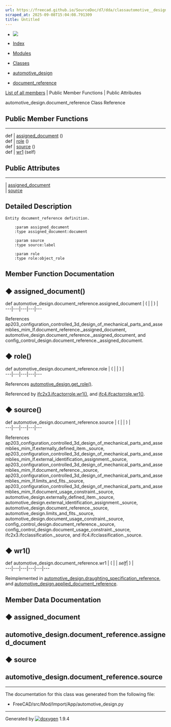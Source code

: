 ```yaml
---
url: https://freecad.github.io/SourceDoc/d7/dda/classautomotive__design_1_1document__reference.html
scraped_at: 2025-09-08T15:04:08.791309
title: Untitled
---
```


  * [ ![](https://www.freecad.org/svg/logo-freecad.svg) ](https://freecadweb.org "FreeCAD")
  * [Index](../../index.html "Index")
  * [Modules](../../modules.html "Modules list")
  * [Classes](../../annotated.html "Annotated list")

  * [automotive_design](../../d4/ddf/namespaceautomotive__design.html)
  * [document_reference](../../d7/dda/classautomotive__design_1_1document__reference.html)

[List of all members](../../d4/d57/classautomotive__design_1_1document__reference-members.html) | Public Member Functions | Public Attributes

automotive_design.document_reference Class Reference

##  Public Member Functions  
  
---  
def | [assigned_document](../../d7/dda/classautomotive__design_1_1document__reference.html#ae73ca69b2d9d4a5b5f9df160e04b0fb4) ()  
def | [role](../../d7/dda/classautomotive__design_1_1document__reference.html#a0d9c4486ddb9ffdce380e728d8e5eb7a) ()  
def | [source](../../d7/dda/classautomotive__design_1_1document__reference.html#a0fbf72d2ffbb2afd2990aa6c8a100b5a) ()  
def | [wr1](../../d7/dda/classautomotive__design_1_1document__reference.html#a874b8cac88df9f5863afa5b83859d061) (self)  
  
##  Public Attributes  
  
---  
|
[assigned_document](../../d7/dda/classautomotive__design_1_1document__reference.html#abdc5114dae462788da5b2eaed5711ff6)  
|
[source](../../d7/dda/classautomotive__design_1_1document__reference.html#a513e77bfad23cd82e22b35387e938287)  
  
## Detailed Description

    
    
    Entity document_reference definition.
    
        :param assigned_document
        :type assigned_document:document
    
        :param source
        :type source:label
    
        :param role
        :type role:object_role

## Member Function Documentation

## ◆ assigned_document()

def automotive_design.document_reference.assigned_document  | ( | | ) |   
---|---|---|---|---  
  
References
ap203_configuration_controlled_3d_design_of_mechanical_parts_and_assemblies_mim_lf.document_reference._assigned_document,
automotive_design.document_reference._assigned_document, and
config_control_design.document_reference._assigned_document.

## ◆ role()

def automotive_design.document_reference.role  | ( | | ) |   
---|---|---|---|---  
  
References
[automotive_design.get_role()](../../d4/ddf/namespaceautomotive__design.html#aa39c3b3145ab49b56fd7b3de3f8effb4).

Referenced by
[ifc2x3.ifcactorrole.wr1()](../../d9/d2f/classifc2x3_1_1ifcactorrole.html#ae281a252ec7f6b1d00c2b9989182978f),
and
[ifc4.ifcactorrole.wr1()](../../d8/d4c/classifc4_1_1ifcactorrole.html#aad59c64b5c5e278a59b5366592647b2d).

## ◆ source()

def automotive_design.document_reference.source  | ( | | ) |   
---|---|---|---|---  
  
References
ap203_configuration_controlled_3d_design_of_mechanical_parts_and_assemblies_mim_lf.externally_defined_item._source,
ap203_configuration_controlled_3d_design_of_mechanical_parts_and_assemblies_mim_lf.external_identification_assignment._source,
ap203_configuration_controlled_3d_design_of_mechanical_parts_and_assemblies_mim_lf.document_reference._source,
ap203_configuration_controlled_3d_design_of_mechanical_parts_and_assemblies_mim_lf.limits_and_fits._source,
ap203_configuration_controlled_3d_design_of_mechanical_parts_and_assemblies_mim_lf.document_usage_constraint._source,
automotive_design.externally_defined_item._source,
automotive_design.external_identification_assignment._source,
automotive_design.document_reference._source,
automotive_design.limits_and_fits._source,
automotive_design.document_usage_constraint._source,
config_control_design.document_reference._source,
config_control_design.document_usage_constraint._source,
ifc2x3.ifcclassification._source, and ifc4.ifcclassification._source.

## ◆ wr1()

def automotive_design.document_reference.wr1  | ( |  | _self_| ) |   
---|---|---|---|---|---  
  
Reimplemented in
[automotive_design.draughting_specification_reference](../../dd/d25/classautomotive__design_1_1draughting__specification__reference.html#a1e717845bc220bbe84ab2cffb0b52d42),
and
[automotive_design.applied_document_reference](../../d4/ddf/classautomotive__design_1_1applied__document__reference.html#a98edb8eab923fd38c13efa41b56f21e6).

## Member Data Documentation

## ◆ assigned_document

automotive_design.document_reference.assigned_document  
---  
  
## ◆ source

automotive_design.document_reference.source  
---  
  
* * *

The documentation for this class was generated from the following file:

  * FreeCAD/src/Mod/Import/App/automotive_design.py

* * *

Generated by
[![doxygen](../../doxygen.svg)](https://www.doxygen.org/index.html) 1.9.4

